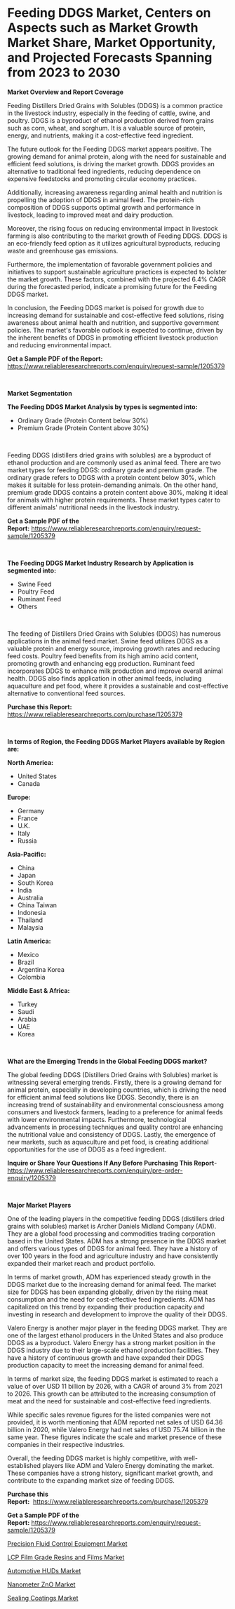 <p><h1>Feeding DDGS Market, Centers on Aspects such as Market Growth Market Share, Market Opportunity, and Projected Forecasts Spanning from 2023 to 2030</h1></p><p><strong>Market Overview and Report Coverage</strong></p>
<p><p>Feeding Distillers Dried Grains with Solubles (DDGS) is a common practice in the livestock industry, especially in the feeding of cattle, swine, and poultry. DDGS is a byproduct of ethanol production derived from grains such as corn, wheat, and sorghum. It is a valuable source of protein, energy, and nutrients, making it a cost-effective feed ingredient.</p><p>The future outlook for the Feeding DDGS market appears positive. The growing demand for animal protein, along with the need for sustainable and efficient feed solutions, is driving the market growth. DDGS provides an alternative to traditional feed ingredients, reducing dependence on expensive feedstocks and promoting circular economy practices.</p><p>Additionally, increasing awareness regarding animal health and nutrition is propelling the adoption of DDGS in animal feed. The protein-rich composition of DDGS supports optimal growth and performance in livestock, leading to improved meat and dairy production.</p><p>Moreover, the rising focus on reducing environmental impact in livestock farming is also contributing to the market growth of Feeding DDGS. DDGS is an eco-friendly feed option as it utilizes agricultural byproducts, reducing waste and greenhouse gas emissions.</p><p>Furthermore, the implementation of favorable government policies and initiatives to support sustainable agriculture practices is expected to bolster the market growth. These factors, combined with the projected 6.4% CAGR during the forecasted period, indicate a promising future for the Feeding DDGS market.</p><p>In conclusion, the Feeding DDGS market is poised for growth due to increasing demand for sustainable and cost-effective feed solutions, rising awareness about animal health and nutrition, and supportive government policies. The market's favorable outlook is expected to continue, driven by the inherent benefits of DDGS in promoting efficient livestock production and reducing environmental impact.</p></p>
<p><strong>Get a Sample PDF of the Report:</strong> <a href="https://www.reliableresearchreports.com/enquiry/request-sample/1205379">https://www.reliableresearchreports.com/enquiry/request-sample/1205379</a></p>
<p>&nbsp;</p>
<p><strong>Market Segmentation</strong></p>
<p><strong>The Feeding DDGS Market Analysis by types is segmented into:</strong></p>
<p><ul><li>Ordinary Grade (Protein Content below 30%)</li><li>Premium Grade (Protein Content above 30%)</li></ul></p>
<p>&nbsp;</p>
<p><p>Feeding DDGS (distillers dried grains with solubles) are a byproduct of ethanol production and are commonly used as animal feed. There are two market types for feeding DDGS: ordinary grade and premium grade. The ordinary grade refers to DDGS with a protein content below 30%, which makes it suitable for less protein-demanding animals. On the other hand, premium grade DDGS contains a protein content above 30%, making it ideal for animals with higher protein requirements. These market types cater to different animals' nutritional needs in the livestock industry.</p></p>
<p><strong>Get a Sample PDF of the Report:</strong>&nbsp;<a href="https://www.reliableresearchreports.com/enquiry/request-sample/1205379">https://www.reliableresearchreports.com/enquiry/request-sample/1205379</a></p>
<p>&nbsp;</p>
<p><strong>The Feeding DDGS Market Industry Research by Application is segmented into:</strong></p>
<p><ul><li>Swine Feed</li><li>Poultry Feed</li><li>Ruminant Feed</li><li>Others</li></ul></p>
<p>&nbsp;</p>
<p><p>The feeding of Distillers Dried Grains with Solubles (DDGS) has numerous applications in the animal feed market. Swine feed utilizes DDGS as a valuable protein and energy source, improving growth rates and reducing feed costs. Poultry feed benefits from its high amino acid content, promoting growth and enhancing egg production. Ruminant feed incorporates DDGS to enhance milk production and improve overall animal health. DDGS also finds application in other animal feeds, including aquaculture and pet food, where it provides a sustainable and cost-effective alternative to conventional feed sources.</p></p>
<p><strong>Purchase this Report:</strong>&nbsp; <a href="https://www.reliableresearchreports.com/purchase/1205379">https://www.reliableresearchreports.com/purchase/1205379</a></p>
<p>&nbsp;</p>
<p><strong>In terms of Region, the Feeding DDGS Market Players available by Region are:</strong></p>
<p>
    <p> <strong> North America: </strong>
        <ul>
            <li>United States</li>
            <li>Canada</li>
        </ul>
        </p> 
    <p> <strong> Europe: </strong>
        <ul>
            <li>Germany</li>
            <li>France</li>
            <li>U.K.</li>
            <li>Italy</li>
            <li>Russia</li>
        </ul>
        </p> 
    <p> <strong> Asia-Pacific: </strong>
        <ul>
            <li>China</li>
            <li>Japan</li>
            <li>South Korea</li>
            <li>India</li>
            <li>Australia</li>
            <li>China Taiwan</li>
            <li>Indonesia</li>
            <li>Thailand</li>
            <li>Malaysia</li>
        </ul>
        </p> 
    <p> <strong> Latin America: </strong>
        <ul>
            <li>Mexico</li>
            <li>Brazil</li>
            <li>Argentina Korea</li>
            <li>Colombia</li>
        </ul>
        </p> 
    <p> <strong> Middle East & Africa: </strong>
        <ul>
            <li>Turkey</li>
            <li>Saudi</li>
            <li>Arabia</li>
            <li>UAE</li>
            <li>Korea</li>
        </ul>
    </p>
    </p>
<p>&nbsp;</p>
<p><strong>What are the Emerging Trends in the Global Feeding DDGS market?</strong></p>
<p><p>The global feeding DDGS (Distillers Dried Grains with Solubles) market is witnessing several emerging trends. Firstly, there is a growing demand for animal protein, especially in developing countries, which is driving the need for efficient animal feed solutions like DDGS. Secondly, there is an increasing trend of sustainability and environmental consciousness among consumers and livestock farmers, leading to a preference for animal feeds with lower environmental impacts. Furthermore, technological advancements in processing techniques and quality control are enhancing the nutritional value and consistency of DDGS. Lastly, the emergence of new markets, such as aquaculture and pet food, is creating additional opportunities for the use of DDGS as a feed ingredient.</p></p>
<p><strong>Inquire or Share Your Questions If Any Before Purchasing This Report</strong>- <a href="https://www.reliableresearchreports.com/enquiry/pre-order-enquiry/1205379">https://www.reliableresearchreports.com/enquiry/pre-order-enquiry/1205379</a></p>
<p>&nbsp;</p>
<p><strong>Major Market Players</strong></p>
<p><p>One of the leading players in the competitive feeding DDGS (distillers dried grains with solubles) market is Archer Daniels Midland Company (ADM). They are a global food processing and commodities trading corporation based in the United States. ADM has a strong presence in the DDGS market and offers various types of DDGS for animal feed. They have a history of over 100 years in the food and agriculture industry and have consistently expanded their market reach and product portfolio.</p><p>In terms of market growth, ADM has experienced steady growth in the DDGS market due to the increasing demand for animal feed. The market size for DDGS has been expanding globally, driven by the rising meat consumption and the need for cost-effective feed ingredients. ADM has capitalized on this trend by expanding their production capacity and investing in research and development to improve the quality of their DDGS.</p><p>Valero Energy is another major player in the feeding DDGS market. They are one of the largest ethanol producers in the United States and also produce DDGS as a byproduct. Valero Energy has a strong market position in the DDGS industry due to their large-scale ethanol production facilities. They have a history of continuous growth and have expanded their DDGS production capacity to meet the increasing demand for animal feed.</p><p>In terms of market size, the feeding DDGS market is estimated to reach a value of over USD 11 billion by 2026, with a CAGR of around 3% from 2021 to 2026. This growth can be attributed to the increasing consumption of meat and the need for sustainable and cost-effective feed ingredients.</p><p>While specific sales revenue figures for the listed companies were not provided, it is worth mentioning that ADM reported net sales of USD 64.36 billion in 2020, while Valero Energy had net sales of USD 75.74 billion in the same year. These figures indicate the scale and market presence of these companies in their respective industries.</p><p>Overall, the feeding DDGS market is highly competitive, with well-established players like ADM and Valero Energy dominating the market. These companies have a strong history, significant market growth, and contribute to the expanding market size of feeding DDGS.</p></p>
<p><strong>Purchase this Report:</strong>&nbsp;&nbsp;<a href="https://www.reliableresearchreports.com/purchase/1205379">https://www.reliableresearchreports.com/purchase/1205379</a></p>
<p></p>
<p><strong>Get a Sample PDF of the Report:</strong>&nbsp;<a href="https://www.reliableresearchreports.com/enquiry/request-sample/1205379">https://www.reliableresearchreports.com/enquiry/request-sample/1205379</a></p>
<p><p><a href="https://www.linkedin.com/pulse/precision-fluid-control-equipment-market-research-report/">Precision Fluid Control Equipment Market</a></p><p><a href="https://www.linkedin.com/pulse/lcp-film-grade-resins-films-market-challenges-opportunities/">LCP Film Grade Resins and Films Market</a></p><p><a href="https://medium.com/@othamcclure/automotive-huds-market-exploring-market-share-market-trends-and-future-growth-ea325865f600">Automotive HUDs Market</a></p><p><a href="https://github.com/NorbertYates/Market-Research-Report-List-2/blob/main/nanometer-zno-market.md">Nanometer ZnO Market</a></p><p><a href="https://medium.com/@winonaboehm2023/sealing-coatings-market-trends-and-market-analysis-forecasted-for-period-2023-2030-7def429e532e">Sealing Coatings Market</a></p></p>